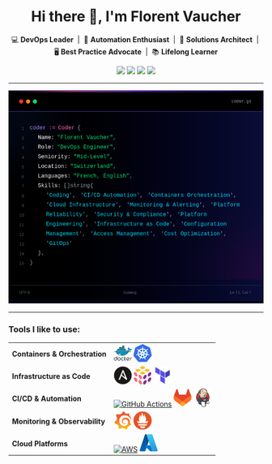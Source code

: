 <h1 align="center">Hi there 👋, I'm Florent Vaucher</h1>
<p align="center">
  💻 <strong>DevOps Leader</strong> &nbsp;|&nbsp;
  🤖 <strong>Automation Enthusiast</strong> &nbsp;|&nbsp;
  🌟 <strong>Solutions Architect</strong> &nbsp;|&nbsp;
  🖥️ <strong>Best Practice Advocate</strong> &nbsp;|&nbsp;
  📚 <strong>Lifelong Learner</strong>
</p>


<p align="center">
  <a href="https://www.florentvaucher.dev/"><img src="https://img.shields.io/badge/Website-florentvaucher.dev-0a0a0a?style=flat&logo=about-dot-me&logoColor=white" /></a>
  <a href="https://github.com/Artachtron"><img src="https://img.shields.io/badge/GitHub-@Artachtron-181717?style=flat&logo=github&logoColor=white" /></a>
  <a href="https://www.linkedin.com/in/florentvaucher/"><img src="https://img.shields.io/badge/LinkedIn-@florentvaucher-0A66C2?style=flat&logo=linkedin&logoColor=white" /></a>
  <a href="https://gitlab.com/Nogatra"><img src="https://img.shields.io/badge/GitLab-@Nogatra-FC6D26?style=flat&logo=gitlab&logoColor=white" /></a>
</p>

---
![My coder profile](./coder_profile.png)

--- 
<h3 align="left">Tools I like to use:</h3>
<table>
  <tr>
    <td><strong>Containers & Orchestration</strong></td>
    <td>
      <a href="https://www.docker.com/" target="_blank" rel="noreferrer"><img src="https://raw.githubusercontent.com/devicons/devicon/master/icons/docker/docker-original-wordmark.svg" width="36" title="Docker"/></a>
      <a href="https://kubernetes.io/" target="_blank" rel="noreferrer"><img src="https://raw.githubusercontent.com/devicons/devicon/master/icons/kubernetes/kubernetes-plain.svg" width="36" title="Kubernetes"/></a>
    </td>
  </tr>
  <tr>
    <td><strong>Infrastructure as Code</strong></td>
    <td>
      <a href="https://www.ansible.com/" target="_blank" rel="noreferrer"><img src="https://raw.githubusercontent.com/devicons/devicon/master/icons/ansible/ansible-original.svg" width="36" title="Ansible"/></a>
      <a href="https://pulumi.com/" target="_blank" rel="noreferrer"><img src="https://raw.githubusercontent.com/devicons/devicon/master/icons/pulumi/pulumi-original.svg" width="36" title="Pulumi"/></a>
      <a href="https://www.terraform.io/" target="_blank" rel="noreferrer"><img src="https://raw.githubusercontent.com/devicons/devicon/master/icons/terraform/terraform-original.svg" width="36" title="Terraform"/></a>
    </td>
  </tr>
  <tr>
    <td><strong>CI/CD & Automation</strong></td>
    <td>
      <a href="https://github.com/features/actions" target="_blank" rel="noreferrer"><img src="https://simpleicons.org/icons/githubactions.svg" width="36" title="GitHub Actions"/></a>
      <a href="https://about.gitlab.com/" target="_blank" rel="noreferrer"><img src="https://raw.githubusercontent.com/devicons/devicon/master/icons/gitlab/gitlab-original.svg" width="36" title="GitLab CI"/></a>
      <a href="https://jenkins.io/" target="_blank" rel="noreferrer"><img src="https://raw.githubusercontent.com/devicons/devicon/master/icons/jenkins/jenkins-original.svg" width="36" title="Jenkins"/></a>
    </td>
  </tr>
  <tr>
    <td><strong>Monitoring & Observability</strong></td>
    <td>
      <a href="https://grafana.com/" target="_blank" rel="noreferrer"><img src="https://raw.githubusercontent.com/devicons/devicon/master/icons/grafana/grafana-original.svg" width="36" title="Grafana"/></a>
      <a href="https://prometheus.io/" target="_blank" rel="noreferrer"><img src="https://raw.githubusercontent.com/devicons/devicon/master/icons/prometheus/prometheus-original.svg" width="36" title="Prometheus"/></a>
    </td>
  </tr>
  <tr>
    <td><strong>Cloud Platforms</strong></td>
    <td>
      <a href="https://aws.amazon.com/" target="_blank" rel="noreferrer"><img src="https://simpleicons.org/icons/amazonaws.svg" width="36" title="AWS"/></a>
      <a href="https://azure.microsoft.com/" target="_blank" rel="noreferrer"><img src="https://raw.githubusercontent.com/devicons/devicon/master/icons/azure/azure-original.svg" width="36" title="Azure"/></a>
    </td>
  </tr>
</table>
